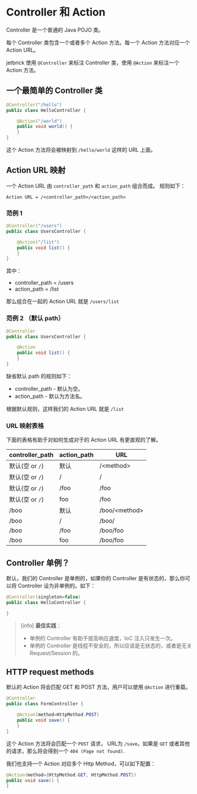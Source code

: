 Controller 和 Action
==================================

Controller 是一个普通的 Java POJO 类。

每个 Controller 类包含一个或者多个 Action 方法。每一个 Action 方法对应一个 Action URL。

jetbrick 使用 `@Controller` 来标注 Controller 类，使用 `@Action` 来标注一个 Action 方法。

一个最简单的 Controller 类
----------------------------------

```java
@Controller("/hello")
public class HelloController {

    @Action("/world")
    public void world() {
    }
}
```

这个 Action 方法将会被映射到 `/hello/world` 这样的 URL 上面。

Action URL 映射
-------------------------------

一个 Action URL 由 `controller_path` 和 `action_path` 组合而成。 规则如下：

```
Action URL = /<controller_path>/<action_path>
```

### 范例 1

```java
@Controller("/users")
public class UsersController {

    @Action("/list")
    public void list() {
    }
}
```

其中：
* controller_path = /users
* action_path = /list

那么组合在一起的 Action URL 就是 `/users/list`


### 范例 2 （默认 path）

```java
@Controller
public class UsersController {

    @Action
    public void list() {
    }
}
```

缺省默认 path 的规则如下：

* controller_path - 默认为空。
* action_path - 默认为方法名。

根据默认规则，这样我们的 Action URL 就是 `/list`

### URL 映射表格

下面的表格有助于对如何生成对于的 Action URL 有更直观的了解。

| controller_path |  action_path  | URL                     |
|-----------------|---------------|-------------------------|
| 默认(空 or `/`)   | 默认          | /&lt;method>           |
| 默认(空 or `/`)   | /             | /                       |
| 默认(空 or `/`)   | /foo          | /foo                    |
| 默认(空 or `/`)   | foo           | /foo                    |
| /boo            | 默认          | /boo/&lt;method>        |
| /boo            | /             | /boo/                   |
| /boo            | /foo          | /boo/foo                |
| /boo            | foo           | /boo/foo                |


Controller 单例？
-----------------------------

默认，我们的 Controller 是单例的，如果你的 Controller 是有状态的，那么你可以将 Controller 设为非单例的。如下：

```java
@Controller(singleton=false)
public class HelloController {

}
```

> [info] **最佳实践**：
>
> * 单例的 Controller 有助于提高响应速度，IoC 注入只发生一次。
> * 单例的 Controller 是线程不安全的，所以应该是无状态的，或者是无关 Request/Session 的。


HTTP request methods
----------------------------

默认的 Action 将会匹配 GET 和 POST 方法，用户可以使用 `@Action` 进行重载。

```java
@Controller
public class FormController {

    @Action(method=HttpMethod.POST)
    public void save() {
    }
}
```

这个 Action 方法将会匹配一个 `POST` 请求， URL为 `/save`。如果是 `GET` 或者其他的请求，那么将会得到一个 `404 (Page not found)`.

我们也支持一个 Action 对应多个 Http Method，可以如下配置：

```java
@Action(method={HttpMethod.GET, HttpMethod.POST})
public void save() {
}
```

